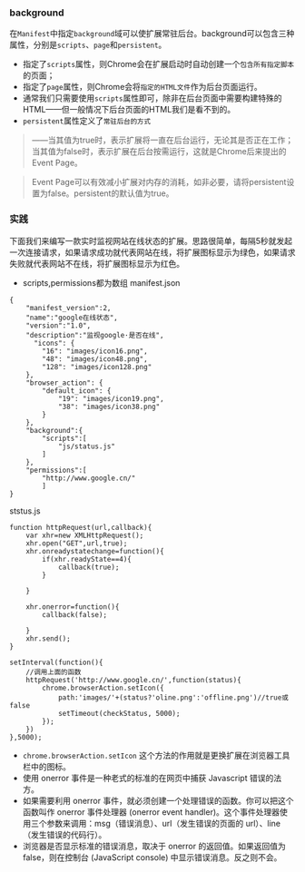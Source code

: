 ### background
在`Manifest`中指定`background`域可以使扩展常驻后台。background可以包含三种属性，分别是`scripts`、`page`和`persistent`。
* 指定了`scripts`属性，则Chrome会在扩展启动时自动创建一个`包含所有指定脚本`的页面；
* 指定了`page`属性，则Chrome会将`指定的HTML文件`作为后台页面运行。
* 通常我们只需要使用`scripts`属性即可，除非在后台页面中需要构建特殊的HTML——但一般情况下后台页面的HTML我们是看不到的。
* `persistent`属性定义了`常驻后台的方式`
> ——当其值为true时，表示扩展将一直在后台运行，无论其是否正在工作；当其值为false时，表示扩展在后台按需运行，这就是Chrome后来提出的Event Page。

>Event Page可以有效减小扩展对内存的消耗，如非必要，请将persistent设置为false。persistent的默认值为true。

### 实践
下面我们来编写一款实时监视网站在线状态的扩展。思路很简单，每隔5秒就发起一次连接请求，如果请求成功就代表网站在线，将扩展图标显示为绿色，如果请求失败就代表网站不在线，将扩展图标显示为红色。
* scripts,permissions都为数组
manifest.json
```
{
	"manifest_version":2,
	"name":"google在线状态",
	"version":"1.0",
	"description":"监视google·是否在线",
	  "icons": {
        "16": "images/icon16.png",
        "48": "images/icon48.png",
        "128": "images/icon128.png"
    },
    "browser_action": {
        "default_icon": {
            "19": "images/icon19.png",
            "38": "images/icon38.png"
        }
    },
    "background":{
    	"scripts":[
    	    "js/status.js"
    	]
    },
    "permissions":[
        "http://www.google.cn/"
        ]
}
```
ststus.js
```
function httpRequest(url,callback){
	var xhr=new XMLHttpRequest();
	xhr.open("GET",url,true);
	xhr.onreadystatechange=function(){
		if(xhr.readyState==4){
			callback(true);
		}

	}
	
	xhr.onerror=function(){
		callback(false);

	}
	xhr.send();
}

setInterval(function(){
	//调用上面的函数
	httpRequest('http://www.google.cn/',function(status){
		chrome.browserAction.setIcon({
			path:'images/'+(status?'oline.png':'offline.png')//true或false
			setTimeout(checkStatus, 5000);
		});
	})
},5000);
```
* `chrome.browserAction.setIcon`
这个方法的作用就是更换扩展在浏览器工具栏中的图标。
* 使用 onerror 事件是一种老式的标准的在网页中捕获 Javascript 错误的法方。
* 如果需要利用 onerror 事件，就必须创建一个处理错误的函数。你可以把这个函数叫作 onerror 事件处理器 (onerror event handler)。这个事件处理器使用三个参数来调用：msg（错误消息）、url（发生错误的页面的 url）、line（发生错误的代码行）。
* 浏览器是否显示标准的错误消息，取决于 onerror 的返回值。如果返回值为 false，则在控制台 (JavaScript console) 中显示错误消息。反之则不会。
